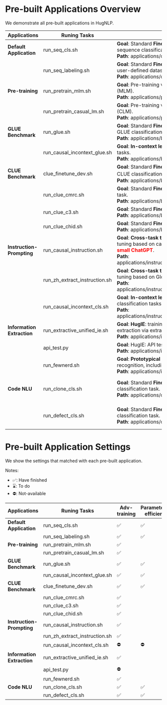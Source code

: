 # Pre-built Applications Overview

We demonstrate all pre-built applications in HugNLP.

| **Applications** | **Runing Tasks** | **Task Notes** | **PLM Models** | **Documents** |
| --- | --- | --- | --- | --- |
| **Default Application** | run_seq_cls.sh | **Goal**: Standard **Fine-tuning** or **Prompt-tuning** for sequence classification on user-defined dataset. <br> **Path**: applications/default_applications | BERT, RoBERTa, DeBERTa | [click](./default_tasks/default_sequence_classification.md) |
|  | run_seq_labeling.sh | **Goal**: Standard **Fine-tuning** for sequence labeling on user-defined dataset. <br> **Path**: applications/default_applications | BERT, RoBERTa, ALBERT |   |
| **Pre-training** | run_pretrain_mlm.sh | **Goal**: Pre-training via **Masked Language Modeling** (MLM). <br> **Path**: applications/pretraining/ | BERT, RoBERTa | [click](./pretraining/Masked%20LM%20for%20Continual%20Pre-training.md) |
|  | run_pretrain_casual_lm.sh | **Goal**: Pre-training via **Causal Language Modeling** (CLM). <br> **Path**: applications/pretraining | BERT, RoBERTa | [click](./pretraining/Causal%20LM%20for%20Continual%20Pre-training.md) |
| **GLUE Benchmark** | run_glue.sh | **Goal**: Standard **Fine-tuning** or **Prompt-tuning** for GLUE classification tasks. <br> **Path**: applications/benchmark/glue | BERT, RoBERTa, DeBERTa |  |
|  | run_causal_incontext_glue.sh | **Goal**: **In-context learning** for GLUE classification tasks. <br> **Path**: applications/benchmark/glue | GPT-2 |  |
| **CLUE Benchmark** | clue_finetune_dev.sh | **Goal**: Standard **Fine-tuning** and **Prompt-tuning** for CLUE classification task。 <br> **Path**: applications/benchmark/clue | BERT, RoBERTa, DeBERTa |  |
|  | run_clue_cmrc.sh | **Goal**: Standard **Fine-tuning** for CLUE CMRC2018 task. <br> **Path**: applications/benchmark/cluemrc | BERT, RoBERTa, DeBERTa |  |
|  | run_clue_c3.sh | **Goal**: Standard **Fine-tuning** for CLUE C3 task. <br> **Path**: applications/benchmark/cluemrc | BERT, RoBERTa, DeBERTa |  |
|  | run_clue_chid.sh | **Goal**: Standard **Fine-tuning** for CLUE CHID task. <br> **Path**: applications/benchmark/cluemrc | BERT, RoBERTa, DeBERTa |  |
| **Instruction-Prompting** | run_causal_instruction.sh | **Goal**: **Cross-task training** via generative Instruction-tuning based on causal PLM. <font color='red'>**You can use it to train a small ChatGPT**</font>. <br> **Path**: applications/instruction_prompting/instruction_tuning | GPT2 | [click](./instruction_prompting/generative_instruction_tuning.md) |
|  | run_zh_extract_instruction.sh | **Goal**: **Cross-task training** via extractive Instruction-tuning based on Global Pointer model. <br> **Path**: applications/instruction_prompting/chinese_instruction | BERT, RoBERTa, DeBERTa | [click](./instruction_prompting/extractive_instruction_tuning.md) |
|  | run_causal_incontext_cls.sh | **Goal**: **In-context learning** for user-defined classification tasks. <br> **Path**: applications/instruction_prompting/incontext_learning | GPT-2 | [click](./instruction_prompting/incontext_learning_for_cls.md) |
| **Information Extraction** | run_extractive_unified_ie.sh | **Goal**: **HugIE**: training a unified chinese information extraction via extractive instruction-tuning. <br> **Path**: applications/information_extraction/HugIE | BERT, RoBERTa, DeBERTa | [click](./information_extraction/HugIE.md) |
|  | api_test.py | **Goal**: HugIE: API test. <br> **Path**: applications/information_extraction/HugIE | - | [click](./information_extraction/HugIE.md) |
|  | run_fewnerd.sh | **Goal**: **Prototypical learning** for named entity recognition, including SpanProto, TokenProto <br> **Path**: applications/information_extraction/fewshot_ner | BERT |  |
| **Code NLU** | run_clone_cls.sh | **Goal**: Standard **Fine-tuning** for code clone classification task. <br> **Path**: applications/code/code_clone | CodeBERT, CodeT5, GraphCodeBERT, PLBART |  |
|  | run_defect_cls.sh | **Goal**: Standard **Fine-tuning** for code defect classification task. <br> **Path**: applications/code/code_defect | CodeBERT, CodeT5, GraphCodeBERT, PLBART |  |




# Pre-built Application Settings

We show the settings that matched with each pre-built application.

Notes:
- ✅: Have finished
- ⌛️: To do
- ⛔️: Not-available

| **Applications** | **Runing Tasks** | **Adv-training** | **Parameter-efficient** | **Pattern-Verbalizer** | **Instruction-Prompting** | **Self-training** | **Calibration** |
| --- | --- | --- | --- | --- | --- | --- | --- |
| **Default Application** | run_seq_cls.sh | ✅ | ✅ | ✅ |   |   |   |
|  | run_seq_labeling.sh | ✅ | ✅ | ✅ |   |   |   |
| **Pre-training** | run_pretrain_mlm.sh | ✅ |  |  |  |   |
|  | run_pretrain_casual_lm.sh | ✅ |  |  |  |  |   |   |
| **GLUE Benchmark** | run_glue.sh | ✅ | ✅ | ✅ |  |  |   |   |
|  | run_causal_incontext_glue.sh | ✅ | ✅ | ✅ | ✅ |  |  ✅ |
| **CLUE Benchmark** | clue_finetune_dev.sh | ✅ | ✅ | ✅ |  |  |   |   |
|  | run_clue_cmrc.sh | ✅ |  |  |  |  |   |   |
|  | run_clue_c3.sh | ✅ |  |  |  |  |   |   |
|  | run_clue_chid.sh | ✅ |  |  |  |  |   |   |
| **Instruction-Prompting** | run_causal_instruction.sh | ✅ |  |  | ✅ |  |   |   |
|  | run_zh_extract_instruction.sh | ✅ |  | ✅ | ✅ |  |   |   |
|  | run_causal_incontext_cls.sh | ⛔️ | ⛔️ | ✅ | ✅ |   | ✅ |   |
| **Information Extraction** | run_extractive_unified_ie.sh | ✅ |  |  |  |  |   |   |
|  | api_test.py | ⛔️ |  |  |  |  |   |   |
|  | run_fewnerd.sh | ✅ |  |  |  |  |   |   |
| **Code NLU** | run_clone_cls.sh | ✅ | ✅ |  |  |  |   |   |
|  | run_defect_cls.sh | ✅ | ✅ |  |  |  |   |   |

